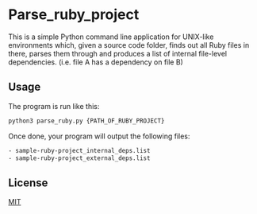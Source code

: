 # Parse_ruby_project

This is a simple ​Python command line application for UNIX-like environments which, given a source code folder, finds out all Ruby files in there, parses them through and produces a list of ​internal file-level dependencies. (i.e. file A has a dependency on file B)  
 

## Usage

The program is run like this: 

```bash
python3 parse_ruby.py {PATH_OF_RUBY_PROJECT}
```

Once done, your program will output the following files:

```bash
- sample-ruby-project_internal_deps.list 
- sample-ruby-project_external_deps.list 
```   

## License
[MIT](https://choosealicense.com/licenses/mit/)